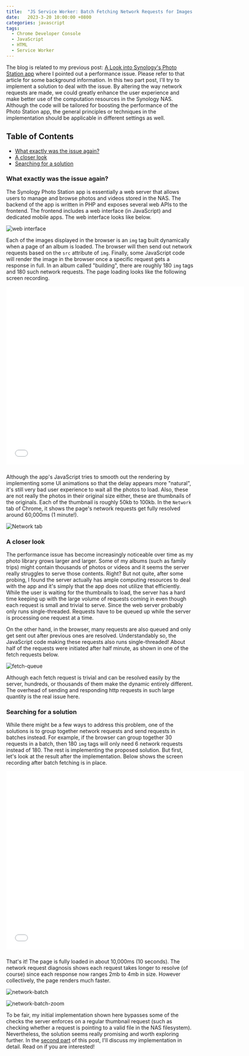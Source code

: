 ```yaml
---
title:  "JS Service Worker: Batch Fetching Network Requests for Images - Part I"
date:   2023-3-20 10:00:00 +0800
categories: javascript
tags:
  - Chrome Developer Console
  - JavaScript
  - HTML
  - Service Worker
---
```


The blog is related to my previous post: [A Look into Synology's Photo Station app](/photostation/2023/02/26/look-into-synology-photostation.html) where I pointed out a performance issue. Please refer to that article for some background information. In this two part post, I'll try to implement a solution to deal with the issue. By altering the way network requests are made, we could greatly enhance the user experience and make better use of the computation resources in the Synology NAS. Although the code will be tailored for boosting the performance of the Photo Station app, the general principles or techniques in the implementation should be applicable in different settings as well.

<!-- omit in toc -->
## Table of Contents

- [What exactly was the issue again?](#what-exactly-was-the-issue-again)
- [A closer look](#a-closer-look)
- [Searching for a solution](#searching-for-a-solution)

### What exactly was the issue again?

The Synology Photo Station app is essentially a web server that allows users to manage and browse photos and videos stored in the NAS. The backend of the app is written in PHP and exposes several web APIs to the frontend. The frontend includes a web interface (in JavaScript) and dedicated mobile apps. The web interface looks like below.

![web interface](/assets/images/service-worker/web-interface.png)

Each of the images displayed in the browser is an `img` tag built dynamically when a page of an album is loaded. The browser will then send out network requests based on the `src` attribute of  `img`. Finally, some JavaScript code will render the image in the browser once a specific request gets a response in full. In an album called "building", there are roughly 180 `img` tags and 180 such network requests. The page loading looks like the following screen recording.

<div style="text-align: center">
<iframe width="640" height="480" style="margin-bottom: 10px" src="/assets/images/service-worker/loading-plain.mp4" frameborder="0" allowfullscreen></iframe>
</div>

Although the app's JavaScript tries to smooth out the rendering by implementing some UI animations so that the delay appears more "natural", it's still very bad user experience to wait all the photos to load. Also, these are not really the photos in their original size either, these are thumbnails of the originals. Each of the thumbnail is roughly 50kb to 100kb. In the `Network` tab of Chrome, it shows the page's network requests get fully resolved around 60,000ms (1 minute!).

![Network tab](/assets/images/service-worker/network-plain.png)

### A closer look

The performance issue has become increasingly noticeable over time as my photo library grows larger and larger. Some of my albums (such as family trips) might contain thousands of photos or videos and it seems the server really struggles to serve those contents. Right? But not quite, after some probing, I found the server actually has ample computing resources to deal with the app and it's simply that the app does not utilize that efficiently. While the user is waiting for the thumbnails to load, the server has a hard time keeping up with the large volume of requests coming in even though each request is small and trivial to serve. Since the web server probably only runs single-threaded. Requests have to be queued up while the server is processing one request at a time.

On the other hand, in the browser, many requests are also queued and only get sent out after previous ones are resolved. Understandably so, the JavaScript code making these requests also runs single-threaded! About half of the requests were initiated after half minute, as shown in one of the fetch requests below.

![fetch-queue](/assets/images/service-worker/queue-up-in-browser.png)

Although each fetch request is trivial and can be resolved easily by the server, hundreds, or thousands of them make the dynamic entirely different. The overhead of sending and responding http requests in such large quantity is the real issue here.

### Searching for a solution

While there might be a few ways to address this problem, one of the solutions is to group together network requests and send requests in batches instead. For example, if the browser can group together 30 requests in a batch, then 180 `img` tags will only need 6 network requests instead of 180. The rest is implementing the proposed solution. But first, let's look at the result after the implementation. Below shows the screen recording after batch fetching is in place.

<div style="text-align: center">
<iframe width="640" height="480" style="margin-bottom: 10px" src="/assets/images/service-worker/loading-batch.mp4" frameborder="0" allowfullscreen></iframe>
</div>

That's it! The page is fully loaded in about 10,000ms (10 seconds). The network request diagnosis shows each request takes longer to resolve (of course) since each response now ranges 2mb to 4mb in size. However collectively, the page renders much faster.

![network-batch](/assets/images/service-worker/network-batch.png)

![network-batch-zoom](/assets/images/service-worker/network-batch-zoom.png)

To be fair, my initial implementation shown here bypasses some of the checks the server enforces on a regular thumbnail request (such as checking whether a request is pointing to a valid file in the NAS filesystem). Nevertheless, the solution seems really promising and worth exploring further. In the [second part](/javascript/2023/03/20/batch-fetching-network-requests-II.html) of this post, I'll discuss my implementation in detail. Read on if you are interested!
